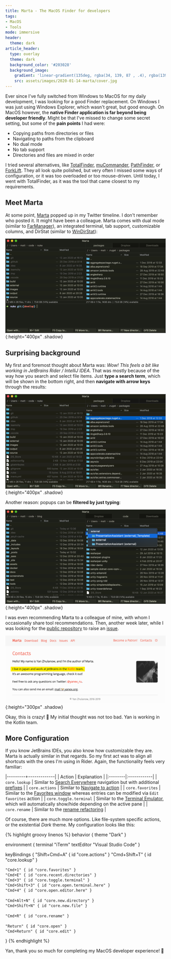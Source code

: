 ```yaml
---
title: Marta - The MacOS Finder for developers
tags:
- MacOS
- Tools
mode: immersive
header:
  theme: dark
article_header:
  type: overlay
  theme: dark
  background_color: '#203028'
  background_image:
    gradient: 'linear-gradient(135deg, rgba(34, 139, 87 , .4), rgba(139, 34, 139, .4))'
    src: assets/images/2020-01-14-marta/cover.jpg
---
```


Ever since I've fully switched from Windows to MacOS for my daily development, I was looking for a good Finder replacement. On Windows I was just using Windows Explorer, which wasn't great, but good enough. On MacOS however, the **native Finder application is far beyond being developer friendly**. Might be that I've missed to change some secret setting, but some of the **pain points** I had were:

- Copying paths from directories or files
- Navigating to paths from the clipboard
- No dual mode
- No tab support
- Directories and files are mixed in order

I tried several alternatives, like [TotalFinder](https://totalfinder.binaryage.com/), [muCommander](https://www.mucommander.com/), [PathFinder](https://cocoatech.com/), or [ForkLift](https://binarynights.com/). They all look quite polished, but very often I missed some ways of configuration, or it was too overloaded or too mouse-driven. Until today, I went with TotalFinder, as it was the tool that came closest to my requirements.

## Meet Marta

At some point, [Marta](https://marta.yanex.org/) popped up in my Twitter timeline. I don't remember who posted it. It might have been a colleague. Marta comes with dual mode (similar to [FarManager](https://www.farmanager.com/)), an integrated terminal, tab support, customizable columns, and DirStat (similar to [WinDirStat](https://windirstat.net/)):

![Marta overview](/assets/images/2020-01-14-marta/overview.png){:height="400px" .shadow}

## Surprising background

My first and foremost thought about Marta was: *Wow! This feels a bit like working in JetBrains Rider / IntelliJ IDEA.* That was mostly because of the way how you search and select file items. Just **type a search term**, which will be shown in the bottom right, and then **navigate with arrow keys** through the results:

![Searching and selecting](/assets/images/2020-01-14-marta/searching01.gif){:height="400px" .shadow}

Another reason: popups can be **filtered by just typing**:

![Searching in popups](/assets/images/2020-01-14-marta/searching02.png){:height="400px" .shadow}

I was even recommending Marta to a colleague of mine, with whom I occasionally share tool recommendations. Then, another week later, while I was looking for the [public repository](https://github.com/marta-file-manager/marta-issues) to raise an [issue](https://github.com/marta-file-manager/marta-issues/issues/623).

![Searching in popups](/assets/images/2020-01-14-marta/yan.png){:height="300px" .shadow}

Okay, this is crazy! 🤯 My initial thought was not too bad. Yan is working in the Kotlin team.

## More Configuration

If you know JetBrains IDEs, you also know how customizable they are. Marta is actually similar in that regards. So my first act was to align all shortcuts with the ones I'm using in Rider. Again, the functionality feels very familiar:

|---------+-------------|
| Action  | Explanation |
|:--------|:------------|
| `core.lookup` | Similar to [Search Everywhere](https://www.jetbrains.com/help/rider/Searching_Everywhere.html) navigation but with additional [prefixes](https://marta.yanex.org/docs/#look-up) |
| `core.actions` | Similar to [Navigate to action](https://www.jetbrains.com/help/rider/Navigating_to_Action.html) |
| `core.favorites` | Similar to the [Favorites window](https://www.jetbrains.com/help/rider/Favorites_Tool_Window.html) whereas entries can be modified via `Edit favorites` action |
| `core.toggle.terminal` | Similar to the [Terminal Emulator](https://www.jetbrains.com/help/rider/Terminal_Emulator.html), which will automatically show/hide depending on the active pane |
| `core.rename` | Similar to the [rename refactoring](https://www.jetbrains.com/help/rider/Refactorings__Rename.html) |

Of course, there are much more options. Like file-system specific actions, or the existential _Dark_ theme. My configuration looks like this:

{% highlight groovy linenos %}
behavior {
    theme "Dark"
}

environment {
    terminal "iTerm"
    textEditor "Visual Studio Code"
}

keyBindings {
    "Shift+Cmd+A" { id "core.actions" }
    "Cmd+Shift+T" { id "core.lookup" }
    
    "Cmd+1" { id "core.favorites" }
    "Cmd+E" { id "core.recent.directories" }
    "Cmd+3" { id "core.toggle.terminal" }
    "Cmd+Shift+3" { id "core.open.terminal.here" }
    "Cmd+4" { id "core.open.editor.here" }
    
    "Cmd+Alt+N" { id "core.new.directory" }
    "Cmd+Shift+N" { id "core.new.file" }
    
    "Cmd+R" { id "core.rename" }
    
    "Return" { id "core.open" }
    "Cmd+Return" { id "core.edit" }
}
{% endhighlight %}

Yan, thank you so much for completing my MacOS developer experience! 👏